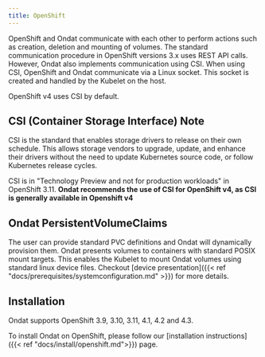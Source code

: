 ```yaml
---
title: OpenShift
---
```


OpenShift and Ondat communicate with each other to perform actions such as
creation, deletion and mounting of volumes. The standard communication procedure in
OpenShift versions 3.x uses REST API calls. However, Ondat also implements
communication using CSI. When using CSI, OpenShift and Ondat communicate via
a Linux socket. This socket is created and handled by the Kubelet on the host.

OpenShift v4 uses CSI by default.

## CSI (Container Storage Interface) Note

CSI is the standard that enables storage drivers to release on their own
schedule. This allows storage vendors to upgrade, update, and enhance their
drivers without the need to update Kubernetes source code, or follow Kubernetes
release cycles.

CSI is in "Technology Preview and not for production workloads" in OpenShift
3.11. **Ondat recommends the use of CSI for OpenShift v4, as CSI is
generally available in Openshift v4**

## Ondat PersistentVolumeClaims

The user can provide standard PVC definitions and Ondat will dynamically
provision them. Ondat presents volumes to containers with standard POSIX
mount targets. This enables the Kubelet to mount Ondat volumes using
standard linux device files. Checkout [device presentation]({{< ref
"docs/prerequisites/systemconfiguration.md" >}}) for more details.

## Installation

Ondat supports OpenShift 3.9, 3.10, 3.11, 4.1, 4.2 and 4.3.

To install Ondat on OpenShift, please follow our [installation
instructions]({{< ref "docs/install/openshift.md">}}) page.
